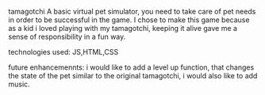 tamagotchi
A basic virtual pet simulator, you need to take care of pet needs in order to be successful in the game. I chose to make this game because as a kid i loved playing with my tamagotchi, keeping it alive gave me a sense of responsibility in a fun way.

technologies used: JS,HTML,CSS

future enhancemennts: i would like to add a level up function, that changes the state of the pet similar to the original tamagotchi, i would also like to add music.
